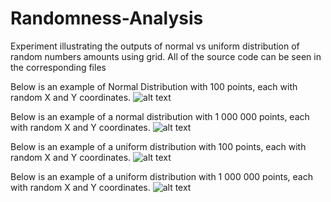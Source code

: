 # Randomness-Analysis
Experiment illustrating the outputs of normal vs uniform distribution of random numbers amounts using grid.
All of the source code can be seen in the corresponding files

Below is an example of Normal Distribution with 100 points, each with random X and Y coordinates.
![alt text](https://i.imgur.com/YvZrscv.jpg)

Below is an example of a normal distribution with 1 000 000 points, each with random X and Y coordinates.
![alt text](https://i.imgur.com/TObX4KB.jpg)

Below is an example of a uniform distribution with 100 points, each with random X and Y coordinates.
![alt text](https://i.imgur.com/72Bx1LJ.jpg)


Below is an example of a uniform distribution with 1 000 000 points, each with random X and Y coordinates.
![alt text](https://i.imgur.com/RpyYH6X.jpg)
